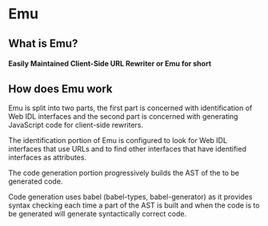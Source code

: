 # Emu

## What is Emu?
#### Easily Maintained Client-Side URL Rewriter or Emu for short

## How does Emu work

Emu is split into two parts, the first part is concerned with identification of Web IDL interfaces and the second part is concerned with generating JavaScript code for client-side rewriters.

The identification portion of Emu is configured to look for Web IDL interfaces that use URLs
and to find other interfaces that have identified interfaces as attributes.


The code generation portion progressively builds the AST of the to be generated code.

Code generation uses babel (babel-types, babel-generator) as it provides syntax checking each time a part of the AST is built and when the code is to be generated will generate syntactically correct code.
